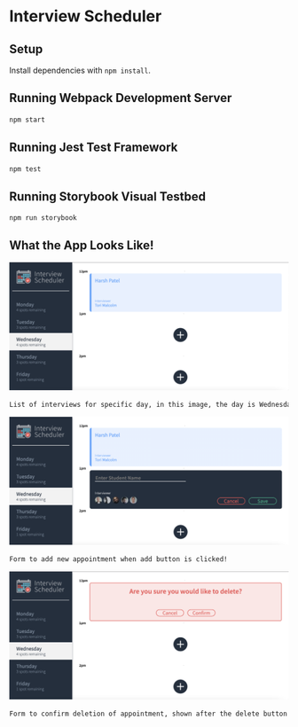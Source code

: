 # Interview Scheduler

## Setup

Install dependencies with `npm install`.

## Running Webpack Development Server

```sh
npm start
```

## Running Jest Test Framework

```sh
npm test
```

## Running Storybook Visual Testbed

```sh
npm run storybook
```

## What the App Looks Like!

!["List of interviews for specific day, in this image, the day is Wednesday, with one appointment booked!"](https://github.com/hpatel1959/scheduler/blob/master/docs/show-appointment-list.png?raw=true)

```sh
List of interviews for specific day, in this image, the day is Wednesday, with one appointment booked!
```

!["Form to add new appointment when add button is clicked!"](https://github.com/hpatel1959/scheduler/blob/master/docs/new-appointment-form.png?raw=true)

```sh
Form to add new appointment when add button is clicked!
```

!["Form to confirm deletion of appointment, shown after the delete button is clicked!"](https://github.com/hpatel1959/scheduler/blob/master/docs/confirm-delete-appointment-form.png?raw=true)

```sh
Form to confirm deletion of appointment, shown after the delete button is clicked!
```
